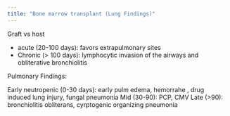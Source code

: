 ```yaml
---
title: "Bone marrow transplant (Lung Findings)"
---
```

Graft vs host
- acute (20-100 days): favors extrapulmonary sites
- Chronic (&gt; 100 days): lymphocytic invasion of the airways and obliterative bronchiolitis

Pulmonary Findings:

Early neutropenic (0-30 days): early pulm edema, hemorrahe , drug induced lung injury, fungal pneumonia
Mid (30-90): PCP, CMV
Late (&gt;90): bronchiolitis obliterans, cyrptogenic organizing pneumonia

